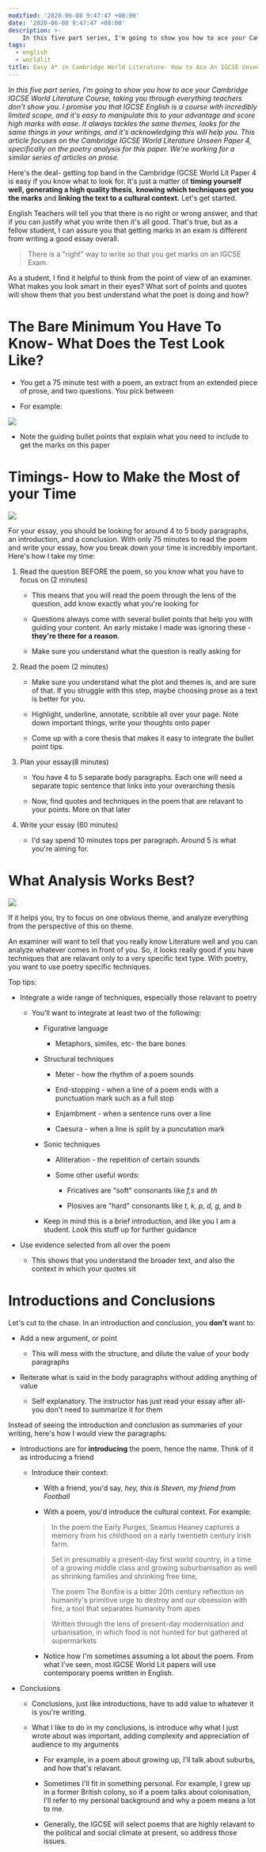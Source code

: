 ```yaml
---
modified: '2020-06-08 9:47:47 +08:00'
date: '2020-06-08 9:47:47 +08:00'
description: >- 
    In this five part series, I'm going to show you how to ace your Cambridge IGCSE World Literature Course, taking you through everything teachers don't show you. This article focuses on the Cambridge IGCSE World Literature Unseen Paper 4, specifically on the poetry analysis for this paper. We're working for a similar series of articles on prose.
tags:
  - english
  - worldlit
title: Easy A* in Cambridge World Literature- How to Ace An IGCSE Unseen Paper
---
```



*In this five part series, I'm going to show you how to ace your Cambridge IGCSE
World Literature Course, taking you through everything teachers don't show you.
I promise you that IGCSE English is a course with incredibly limited scope, and
it's easy to manipulate this to your advantage and score high marks with ease.
It always tackles the same themes, looks for the same things in your writings,
and it's acknowledging this will help you. This article focuses on the Cambridge
IGCSE World Literature Unseen Paper 4, specifically on the poetry analysis for
this paper. We're working for a similar series of articles on prose.*

Here's the deal- getting top band in the Cambridge IGCSE World Lit Paper 4 is
easy if you know what to look for. It's just a matter of **timing yourself well,
generating a high quality thesis**, **knowing which techniques get you the
marks** and **linking the text to a cultural context.** Let's get started.

English Teachers will tell you that there is no right or wrong answer, and that
if you can justify what you write then it's all good. That's true, but as a
fellow student, I can assure you that getting marks in an exam is different from
writing a good essay overall.

>   There is a "right" way to write so that you get marks on an IGCSE Exam.

As a student, I find it helpful to think from the point of view of an examiner.
What makes you look smart in their eyes? What sort of points and quotes will
show them that you best understand what the poet is doing and how?

The Bare Minimum You Have To Know- What Does the Test Look Like?
================================================================

-   You get a 75 minute test with a poem, an extract from an extended piece of
    prose, and two questions. You pick between

-   For example:

![](./sample.png)

-   Note the guiding bullet points that explain what you need to include to get
    the marks on this paper

Timings- How to Make the Most of your Time
==========================================

![](./time.jpg)

For your essay, you should be looking for around 4 to 5 body paragraphs, an
introduction, and a conclusion. With only 75 minutes to read the poem and write
your essay, how you break down your time is incredibly important. Here's how I
take my time:

1.  Read the question BEFORE the poem, so you know what you have to focus on (2
    minutes)

    -   This means that you will read the poem through the lens of the question,
        add know exactly what you're looking for

    -   Questions always come with several bullet points that help you with
        guiding your content. An early mistake I made was ignoring these -
        **they're there for a reason**.

    -   Make sure you understand what the question is really asking for

2.  Read the poem (2 minutes)

    -   Make sure you understand what the plot and themes is, and are sure of
        that. If you struggle with this step, maybe choosing prose as a text is
        better for you.

    -   Highlight, underline, annotate, scribble all over your page. Note down
        important things, write your thoughts onto paper

    -   Come up with a core thesis that makes it easy to integrate the bullet
        point tips.

3.  Plan your essay(8 minutes)

    -   You have 4 to 5 separate body paragraphs. Each one will need a separate
        topic sentence that links into your overarching thesis

    -   Now, find quotes and techniques in the poem that are relavant to your
        points. More on that later

4.  Write your essay (60 minutes)

    -   I'd say spend 10 minutes tops per paragraph. Around 5 is what you're
        aiming for.

What Analysis Works Best?
=========================

![](./writing.jpg)

If it helps you, try to focus on one obvious theme, and analyze everything from
the perspective of this on theme.

An examiner will want to tell that you really know Literature well and you can
analyze whatever comes in front of you. So, it looks really good if you have
techniques that are relavant only to a very specific text type. With poetry, you
want to use poetry specific techniques.

Top tips:

-   Integrate a wide range of techniques, especially those relavant to poetry

    -   You'll want to integrate at least two of the following:

        -   Figurative language

            -   Metaphors, similes, etc- the bare bones

        -   Structural techniques

            -   Meter - how the rhythm of a poem sounds

            -   End-stopping - when a line of a poem ends with a punctuation
                mark such as a full stop

            -   Enjambment - when a sentence runs over a line

            -   Caesura - when a line is split by a puncutation mark

        -   Sonic techniques

            -   Alliteration - the repetition of certain sounds

            -   Some other useful words:

                -   Fricatives are "soft" consonants like *f,s* and *th*

                -   Plosives are "hard" consonants like *t, k, p, d, g*, and *b*

        -   Keep in mind this is a brief introduction, and like you I am a
            student. Look this stuff up for further guidance

-   Use evidence selected from all over the poem

    -   This shows that you understand the broader text, and also the context in
        which your quotes sit

Introductions and Conclusions
=============================

Let's cut to the chase. In an introduction and conclusion, you **don't** want
to:

-   Add a new argument, or point

    -   This will mess with the structure, and dilute the value of your body
        paragraphs

-   Reiterate what is said in the body paragraphs without adding anything of
    value

    -   Self explanatory. The instructor has just read your essay after all- you
        don't need to summarize it for them

Instead of seeing the introduction and conclusion as summaries of your writing,
here's how I would view the paragraphs:

-   Introductions are for **introducing** the poem, hence the name. Think of it
    as introducing a friend

    -   Introduce their context:

        -   With a friend, you'd say, *hey, this is Steven, my friend from
            Football*

        -   With a poem, you'd introduce the cultural context. For example:

        >   In the poem the Early Purges, Seamus Heaney captures a memory from
        >   his childhood on a early twentieth century Irish farm.

        >   Set in presumably a present-day first world country, in a time of a
        >   growing middle class and growing suburbanisation as well as
        >   shrinking families and shrinking free time,

        >   The poem The Bonfire is a bitter 20th century reflection on
        >   humanity's primitive urge to destroy and our obsession with fire, a
        >   tool that separates humanity from apes

        >   Written through the lens of present-day modernisation and
        >   urbanisation, in which food is not hunted for but gathered at
        >   supermarkets

        -   Notice how I'm sometimes assuming a lot about the poem. From what
            I've seen, most IGCSE World Lit papers will use contemporary poems
            written in English.

-   Conclusions

    -   Conclusions, just like introductions, have to add value to whatever it
        is you're writing.

    -   What I like to do in my conclusions, is introduce why what I just wrote
        about was important, adding complexity and appreciation of audience to
        my arguments

        -   For example, in a poem about growing up, I'll talk about suburbs,
            and how that's relavant.

        -   Sometimes I'll fit in something personal. For example, I grew up in
            a former British colony, so if a poem talks about colonisation, I'll
            refer to my personal background and why a poem means a lot to me.

        -   Generally, the IGCSE will select poems that are highly relavant to
            the political and social climate at present, so address those
            issues.
